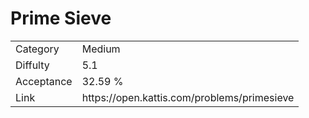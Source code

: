 # Prime Sieve

<table>
    <tr>
        <td>Category</td>
        <td>Medium</td>
    </tr>
    <tr>
        <td>Diffulty</td>
        <td>5.1</td>
    </tr>
    <tr>
        <td>Acceptance</td>
        <td>32.59 %</td>
    </tr>
    <tr>
        <td>Link</td>
        <td>https://open.kattis.com/problems/primesieve</td>
    </tr>
</table>